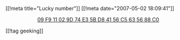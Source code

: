 [[!meta  title="Lucky number"]]
[[!meta  date="2007-05-02 18:09:41"]]
<div align="center"><a href="http://www.boingboing.net/2007/05/02/digg_users_revolt_ov.html">09 F9 11 02 9D 74 E3 5B D8 41 56 C5 63 56 88 C0</a></div>

[[!tag  geeking]]